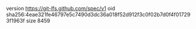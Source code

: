 version https://git-lfs.github.com/spec/v1
oid sha256:4eae321fe46797e5c7490d3dc36a018f52d912f3c0f02b7d0f4f017293f1963f
size 8459
